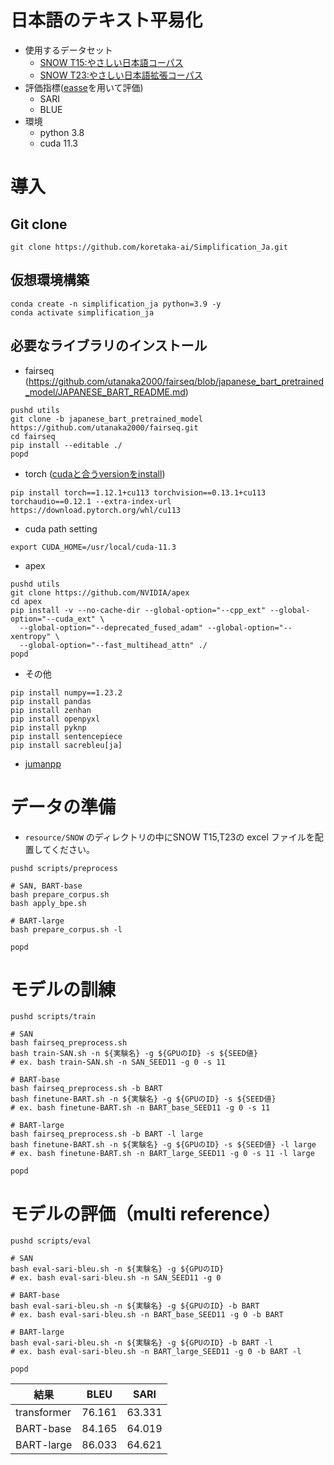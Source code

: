 # 日本語のテキスト平易化
- 使用するデータセット
  - [SNOW T15:やさしい日本語コーパス](https://www.jnlp.org/GengoHouse/snow/t15)
  - [SNOW T23:やさしい日本語拡張コーパス](https://www.jnlp.org/GengoHouse/snow/t23)
- 評価指標([easse](https://github.com/feralvam/easse)を用いて評価)
  - SARI
  - BLUE
- 環境
  - python 3.8
  - cuda 11.3

# 導入
## Git clone 
~~~
git clone https://github.com/koretaka-ai/Simplification_Ja.git
~~~
## 仮想環境構築
~~~
conda create -n simplification_ja python=3.9 -y
conda activate simplification_ja
~~~
## 必要なライブラリのインストール
- fairseq (https://github.com/utanaka2000/fairseq/blob/japanese_bart_pretrained_model/JAPANESE_BART_README.md)
~~~
pushd utils
git clone -b japanese_bart_pretrained_model https://github.com/utanaka2000/fairseq.git
cd fairseq
pip install --editable ./
popd
~~~
- torch ([cudaと合うversionをinstall](https://pytorch.org/get-started/previous-versions/))
~~~
pip install torch==1.12.1+cu113 torchvision==0.13.1+cu113 torchaudio==0.12.1 --extra-index-url https://download.pytorch.org/whl/cu113
~~~
- cuda path setting
~~~
export CUDA_HOME=/usr/local/cuda-11.3
~~~
- apex
~~~
pushd utils
git clone https://github.com/NVIDIA/apex
cd apex
pip install -v --no-cache-dir --global-option="--cpp_ext" --global-option="--cuda_ext" \
  --global-option="--deprecated_fused_adam" --global-option="--xentropy" \
  --global-option="--fast_multihead_attn" ./
popd
~~~
- その他
~~~
pip install numpy==1.23.2
pip install pandas
pip install zenhan
pip install openpyxl
pip install pyknp
pip install sentencepiece
pip install sacrebleu[ja]
~~~
- [jumanpp](https://github.com/ku-nlp/jumanpp) 

# データの準備
- `resource/SNOW` のディレクトリの中にSNOW T15,T23の excel ファイルを配置してください。
~~~
pushd scripts/preprocess

# SAN, BART-base
bash prepare_corpus.sh
bash apply_bpe.sh

# BART-large
bash prepare_corpus.sh -l

popd
~~~

# モデルの訓練
~~~
pushd scripts/train

# SAN
bash fairseq_preprocess.sh
bash train-SAN.sh -n ${実験名} -g ${GPUのID} -s ${SEED値}
# ex. bash train-SAN.sh -n SAN_SEED11 -g 0 -s 11

# BART-base
bash fairseq_preprocess.sh -b BART
bash finetune-BART.sh -n ${実験名} -g ${GPUのID} -s ${SEED値}
# ex. bash finetune-BART.sh -n BART_base_SEED11 -g 0 -s 11

# BART-large
bash fairseq_preprocess.sh -b BART -l large
bash finetune-BART.sh -n ${実験名} -g ${GPUのID} -s ${SEED値} -l large
# ex. bash finetune-BART.sh -n BART_large_SEED11 -g 0 -s 11 -l large

popd
~~~
# モデルの評価（multi reference）
~~~
pushd scripts/eval

# SAN
bash eval-sari-bleu.sh -n ${実験名} -g ${GPUのID}
# ex. bash eval-sari-bleu.sh -n SAN_SEED11 -g 0

# BART-base
bash eval-sari-bleu.sh -n ${実験名} -g ${GPUのID} -b BART
# ex. bash eval-sari-bleu.sh -n BART_base_SEED11 -g 0 -b BART

# BART-large
bash eval-sari-bleu.sh -n ${実験名} -g ${GPUのID} -b BART -l
# ex. bash eval-sari-bleu.sh -n BART_large_SEED11 -g 0 -b BART -l

popd
~~~
 
| 結果 |  BLEU  | SARI |
| ---- | ---- | ---- |
|  transformer  |  76.161  | 63.331 |
|  BART-base  |  84.165  | 64.019 |
|  BART-large  |  86.033  | 64.621 |

